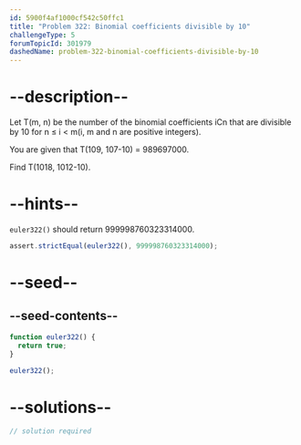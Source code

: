 ```yaml
---
id: 5900f4af1000cf542c50ffc1
title: "Problem 322: Binomial coefficients divisible by 10"
challengeType: 5
forumTopicId: 301979
dashedName: problem-322-binomial-coefficients-divisible-by-10
---
```


# --description--

Let T(m, n) be the number of the binomial coefficients iCn that are divisible by 10 for n ≤ i &lt; m(i, m and n are positive integers).

You are given that T(109, 107-10) = 989697000.

Find T(1018, 1012-10).

# --hints--

`euler322()` should return 999998760323314000.

```js
assert.strictEqual(euler322(), 999998760323314000);
```

# --seed--

## --seed-contents--

```js
function euler322() {
  return true;
}

euler322();
```

# --solutions--

```js
// solution required
```
